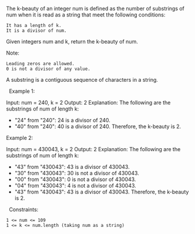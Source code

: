 The k-beauty of an integer num is defined as the number of substrings of num when it is read as a string that meet the following conditions:


	It has a length of k.
	It is a divisor of num.


Given integers num and k, return the k-beauty of num.

Note:


	Leading zeros are allowed.
	0 is not a divisor of any value.


A substring is a contiguous sequence of characters in a string.

 
Example 1:

Input: num = 240, k = 2
Output: 2
Explanation: The following are the substrings of num of length k:
- "24" from "240": 24 is a divisor of 240.
- "40" from "240": 40 is a divisor of 240.
Therefore, the k-beauty is 2.


Example 2:

Input: num = 430043, k = 2
Output: 2
Explanation: The following are the substrings of num of length k:
- "43" from "430043": 43 is a divisor of 430043.
- "30" from "430043": 30 is not a divisor of 430043.
- "00" from "430043": 0 is not a divisor of 430043.
- "04" from "430043": 4 is not a divisor of 430043.
- "43" from "430043": 43 is a divisor of 430043.
Therefore, the k-beauty is 2.


 
Constraints:


	1 <= num <= 109
	1 <= k <= num.length (taking num as a string)

